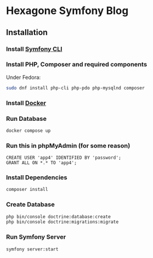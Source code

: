 # Hexagone Symfony Blog

## Installation

### Install [Symfony CLI](https://symfony.com/download)

### Install PHP, Composer and required components

Under Fedora:

```bash
sudo dnf install php-cli php-pdo php-mysqlnd composer
```

### Install [Docker](https://www.docker.com)

### Run Database

```bash
docker compose up
```

### Run this in phpMyAdmin (for some reason)

```mysql
CREATE USER 'app4' IDENTIFIED BY 'password';
GRANT ALL ON *.* TO 'app4';
```

### Install Dependencies

```bash
composer install
```

### Create Database

```bash
php bin/console doctrine:database:create
php bin/console doctrine:migrations:migrate
```

### Run Symfony Server

```bash
symfony server:start
```